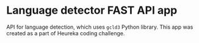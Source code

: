 # Language detector FAST API app 

API for language detection, which uses ```gcld3``` Python library.
This app was created as a part of Heureka coding challenge. 
